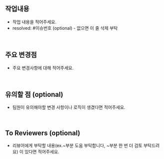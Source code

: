 ## 작업내용
- 작업 내용을 적어주세요.
- resolved: #이슈번호 (optional) - 없으면 이 줄 삭제 부탁
<br>

## 주요 변경점
- 주요 변경사항에 대해 적어주세요.
<br>

## 유의할 점 (optional)
- 팀원이 유의해야할 변경 사항이나 로직이 생겼다면 적어주세요.
<br>

## To Reviewers (optional)
- 리뷰어에게 부탁할 내용(ex.~부분 도움 부탁합니다, ~부분 한 번 더 검토 부탁드려요) 이 있다면 적어주세요.
